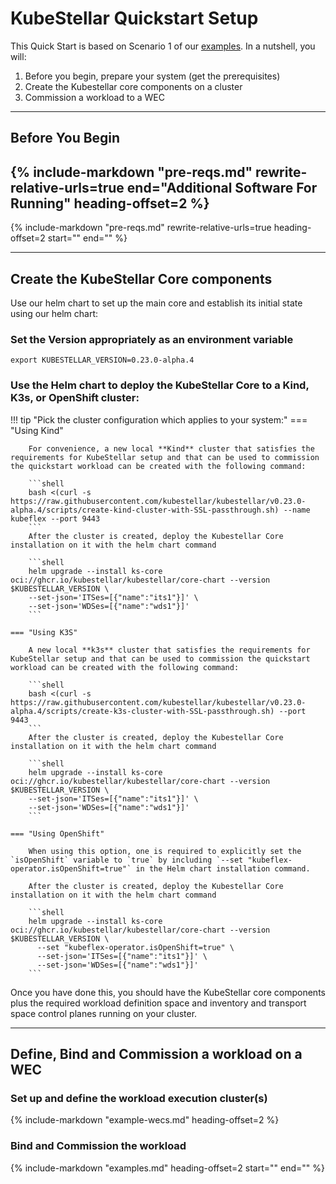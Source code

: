 # KubeStellar Quickstart Setup

This Quick Start is based on Scenario 1 of our [examples](examples.md).
In a nutshell, you will:

  1. Before you begin, prepare your system (get the prerequisites)
  2. Create the Kubestellar core components on a cluster
  3. Commission a workload to a WEC

---
## Before You Begin


{%
    include-markdown "pre-reqs.md"
    rewrite-relative-urls=true
    end="Additional Software For Running"
    heading-offset=2
%}
---
{%
    include-markdown "pre-reqs.md"
    rewrite-relative-urls=true
    heading-offset=2
    start="<!-- start tag for check script  include -->"
    end="<!-- end tag for check-prereq script -->"
%}

---

## Create the KubeStellar Core components

Use our helm chart to set up the main core and establish its initial state using our helm chart:

### Set the Version appropriately as an environment variable

```shell
export KUBESTELLAR_VERSION=0.23.0-alpha.4
```
### Use the Helm chart  to deploy the KubeStellar Core to a Kind, K3s, or OpenShift cluster:
!!! tip "Pick the cluster configuration which applies to your system:"
    === "Using Kind"

        For convenience, a new local **Kind** cluster that satisfies the requirements for KubeStellar setup and that can be used to commission the quickstart workload can be created with the following command:

        ```shell
        bash <(curl -s https://raw.githubusercontent.com/kubestellar/kubestellar/v0.23.0-alpha.4/scripts/create-kind-cluster-with-SSL-passthrough.sh) --name   kubeflex --port 9443
        ```
        After the cluster is created, deploy the Kubestellar Core installation on it with the helm chart command

        ```shell
        helm upgrade --install ks-core oci://ghcr.io/kubestellar/kubestellar/core-chart --version $KUBESTELLAR_VERSION \
        --set-json='ITSes=[{"name":"its1"}]' \
        --set-json='WDSes=[{"name":"wds1"}]'
        ```

    === "Using K3S"

        A new local **k3s** cluster that satisfies the requirements for KubeStellar setup and that can be used to commission the quickstart workload can be created with the following command:

        ```shell
        bash <(curl -s https://raw.githubusercontent.com/kubestellar/kubestellar/v0.23.0-alpha.4/scripts/create-k3s-cluster-with-SSL-passthrough.sh) --port 9443
        ```
        After the cluster is created, deploy the Kubestellar Core installation on it with the helm chart command

        ```shell
        helm upgrade --install ks-core oci://ghcr.io/kubestellar/kubestellar/core-chart --version $KUBESTELLAR_VERSION \
        --set-json='ITSes=[{"name":"its1"}]' \
        --set-json='WDSes=[{"name":"wds1"}]'
        ```

    === "Using OpenShift"

        When using this option, one is required to explicitly set the `isOpenShift` variable to `true` by including `--set "kubeflex-operator.isOpenShift=true"` in the Helm chart installation command.

        After the cluster is created, deploy the Kubestellar Core installation on it with the helm chart command

        ```shell
        helm upgrade --install ks-core oci://ghcr.io/kubestellar/kubestellar/core-chart --version $KUBESTELLAR_VERSION \
          --set "kubeflex-operator.isOpenShift=true" \ 
          --set-json='ITSes=[{"name":"its1"}]' \
          --set-json='WDSes=[{"name":"wds1"}]'
        ```

Once you have done this, you should have the KubeStellar core components plus the required workload definition space and inventory and transport space control planes running on your cluster.

---

## Define, Bind and Commission a workload on a WEC

### Set up and define the workload execution cluster(s)

 {%
    include-markdown "example-wecs.md"
    heading-offset=2
 %}
  
### Bind and Commission the workload

 {% 
    include-markdown "examples.md"
    heading-offset=2
    start="<!-- Start for app commissioning in quickstart -->"
    end="<!-- End for app commissioning in quickstart -->"
 %}

